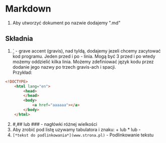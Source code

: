 
# Markdown
1. Aby utworzyć dokument po nazwie dodajemy ".md"

## Składnia
1. [`](https://www.w3docs.com/snippets/html/html5-page-structure.html) - grave accent (gravis), nad tyldą, dodajemy jezeli chcemy zacytować kod programu. Jeden przed i po - linia. Mogą być 3 przed i po wtedy możemy oddzielić kilka linia. Możemy zdefiniować język kodu przez dodanie jego nazwy po trzech gravis-ach i spacji.  
Przykład:
``` html
<!DOCTYPE>
    <html lang="en">
        <head>
        </head>
        <body>
            <a href="aaaaaa"></a>
        </body>
    </html>
```
2. #,## lub ### - nagłówki różnej wielkości
3. Aby zrobić pod listę uzywamy tabulatora i znaku: + lub * lub -
4. `[*tekst do podlinkowania*](www.strona.pl)` - Podlinkowanie tekstu